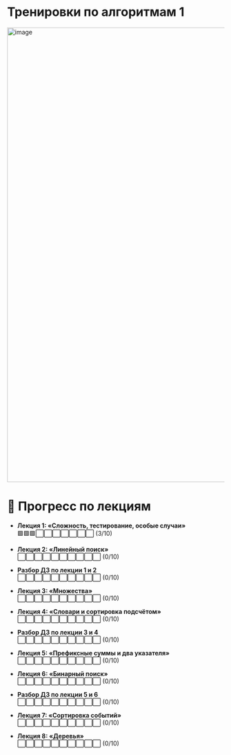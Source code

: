 # Тренировки по алгоритмам 1

<img width="1052" alt="image" src="https://github.com/user-attachments/assets/57bf3319-3d7d-44da-8256-1b96444d8ac5" />

# 📘 Прогресс по лекциям

- **Лекция 1: «Сложность, тестирование, особые случаи»**  
  🟩🟩🟩⬜⬜⬜⬜⬜⬜⬜ (3/10)

- **Лекция 2: «Линейный поиск»**  
  ⬜⬜⬜⬜⬜⬜⬜⬜⬜⬜ (0/10)

- **Разбор ДЗ по лекции 1 и 2**  
  ⬜⬜⬜⬜⬜⬜⬜⬜⬜⬜ (0/10)

- **Лекция 3: «Множества»**  
  ⬜⬜⬜⬜⬜⬜⬜⬜⬜⬜ (0/10)

- **Лекция 4: «Словари и сортировка подсчётом»**  
  ⬜⬜⬜⬜⬜⬜⬜⬜⬜⬜ (0/10)

- **Разбор ДЗ по лекции 3 и 4**  
  ⬜⬜⬜⬜⬜⬜⬜⬜⬜⬜ (0/10)

- **Лекция 5: «Префиксные суммы и два указателя»**  
  ⬜⬜⬜⬜⬜⬜⬜⬜⬜⬜ (0/10)

- **Лекция 6: «Бинарный поиск»**  
  ⬜⬜⬜⬜⬜⬜⬜⬜⬜⬜ (0/10)

- **Разбор ДЗ по лекции 5 и 6**  
  ⬜⬜⬜⬜⬜⬜⬜⬜⬜⬜ (0/10)

- **Лекция 7: «Сортировка событий»**  
  ⬜⬜⬜⬜⬜⬜⬜⬜⬜⬜ (0/10)

- **Лекция 8: «Деревья»**  
  ⬜⬜⬜⬜⬜⬜⬜⬜⬜⬜ (0/10)

